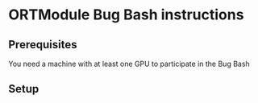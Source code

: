 # ORTModule Bug Bash instructions

## Prerequisites

You need a machine with at least one GPU to participate in the Bug Bash

## Setup

